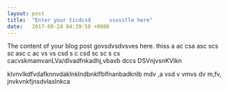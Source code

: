 ```yaml
---
layout: post
title:  "Enter your ticdcsd      vsvsstle here"
date:   2017-08-24 04:39:58 +0000
---
```



The content of your blog post govsdvsdvsves here.    thiss a ac csa asc scs sc asc c ac  vs vs csd s c csd sc sc s cs cacvskmamvanLVa/dlvadfnkadhj,vbavb dccs
DSVnjvsnKVlkn

klvnvlkdfvdafknnvdaklnklndbnklfblfnanbadknlb mdv ,a vsd v vmvs dv m,fv, jnvkvnkfjnsdvlaslnkca
